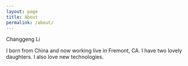 ```yaml
---
layout: page
title: About
permalink: /about/
---
```


Changgeng Li


I born from China and now working live in Fremont, CA.
I have two lovely daughters.
I also love new technologies.
